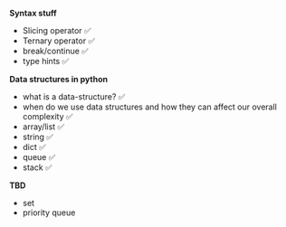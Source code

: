 **Syntax stuff**

- Slicing operator ✅️
- Ternary operator ✅️
- break/continue ✅️
- type hints ✅️

**Data structures in python**

- what is a data-structure? ✅️
- when do we use data structures and how they can affect our overall complexity ✅️
- array/list ✅️
- string ✅️
- dict ✅️
- queue ✅️
- stack ✅️

**TBD**

- set
- priority queue

